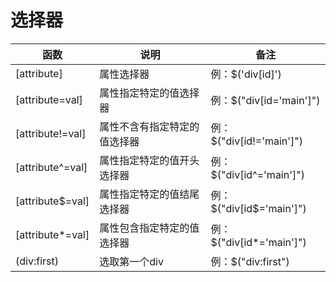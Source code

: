 # 选择器
|函数|说明|备注|
|----|----|----|
|[attribute]|属性选择器|例：$('div[id]')|
|[attribute=val]|属性指定特定的值选择器|例：$("div[id='main']")|
|[attribute!=val]|属性不含有指定特定的值选择器|例：$("div[id!='main']")|
|[attribute^=val]|属性指定特定的值开头选择器|例：$("div[id^='main']")|
|[attribute$=val]|属性指定特定的值结尾选择器|例：$("div[id$='main']")|
|[attribute*=val]|属性包含指定特定的值选择器|例：$("div[id*='main']")|
|(div:first)|选取第一个div|例：$("div:first")|

